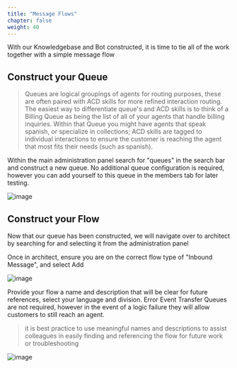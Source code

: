 ```yaml
---
title: "Message Flows"
chapter: false
weight: 40
---
```

With our Knowledgebase and Bot constructed, it is time to tie all of the work together with a simple message flow
## Construct your Queue
> Queues are logical groupings of agents for routing purposes, these are often paired with ACD skills for more refined interaction routing. The easiest way to differentiate queue's and ACD skills is to think of a Billing Queue as being the list of all of your agents that handle billing inquiries. Within that Queue you might have agents that speak spanish, or specialize in collections; ACD skills are tagged to individual interactions to ensure the customer is reaching the agent that most fits their needs (such as spanish).

Within the main administration panel search for "queues" in the search bar and construct a new queue.
No additional queue configuration is required, however you can add yourself to this queue in the members tab for later testing.

![image](/images/queueconstruction.PNG)

## Construct your Flow
Now that our queue has been constructed, we will navigate over to architect by searching for and selecting it from the administration panel

Once in architect, ensure you are on the correct flow type of "Inbound Message", and select Add

![image](/images/SelectFlowType.PNG)

Provide your flow a name and description that will be clear for future references, select your language and division. Error Event Transfer Queues are not required, however in the event of a logic failure they will allow customers to still reach an agent.
>it is best practice to use meaningful names and descriptions to assist colleagues in easily finding and referencing the flow for future work or troubleshooting 

![image](/images/CreateFlow.PNG)

